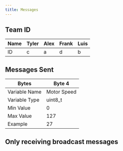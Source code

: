 ```yaml
---
title: Messages
---
```

## Team ID
| Name | Tyler | Alex | Frank | Luis |
| ---- | ----- | ---- | ----- | ---- |
| ID | c | a | d | b |

## Messages Sent

| Bytes | Byte 4 |
| ----- | ------ |
| Variable Name | Motor Speed |
| Variable Type | uint8_t |
| Min Value | 0 |
| Max Value| 127 |
| Example | 27 |

## Only receiving broadcast messages